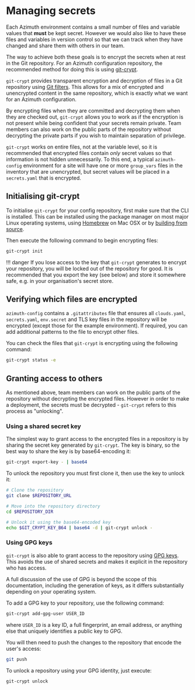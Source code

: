 # Managing secrets

Each Azimuth environment contains a small number of files and variable values that
**must** be kept secret. However we would also like to have these files and variables
in version control so that we can track when they have changed and share them with
others in our team.

The way to achieve both these goals is to encrypt the secrets when at rest in the
Git repository. For an Azimuth configuration repository, the recommended method for
doing this is using [git-crypt](https://github.com/AGWA/git-crypt).

`git-crypt` provides transparent encryption and decryption of files in a Git repository
using [Git filters](https://git-scm.com/book/en/v2/Customizing-Git-Git-Attributes). This
allows for a mix of encrypted and unencrypted content in the same repository, which is
exactly what we want for an Azimuth configuration.

By encrypting files when they are committed and decrypting them when they are checked
out, `git-crypt` allows you to work as if the encryption is not present while being
confident that your secrets remain private. Team members can also work on the public
parts of the repository without decrypting the private parts if you wish to maintain
separation of privilege.

`git-crypt` works on entire files, not at the variable level, so it is recommended
that encrypted files contain _only_ secret values so that information is not hidden
unnecessarily. To this end, a typical `azimuth-config` environment for a site will
have one or more `group_vars` files in the inventory that are unencrypted, but
secret values will be placed in a `secrets.yaml` that is encrypted.

## Initialising git-crypt

To initialise `git-crypt` for your config repository, first make sure that the CLI
is installed. This can be installed using the package manager on most major Linux
operating systems, using [Homebrew](https://brew.sh/) on Mac OSX or by
[building from source](https://github.com/AGWA/git-crypt/blob/master/INSTALL.md).

Then execute the following command to begin encrypting files:

```sh
git-crypt init
```

<!-- prettier-ignore-start -->
!!! danger
    If you lose access to the key that `git-crypt` generates to encrypt your repository, you will be locked out of the repository for good.
    It is recommended that you export the key (see below) and store it somewhere safe, e.g. in your organisation's secret store.
<!-- prettier-ignore-end -->

## Verifying which files are encrypted

`azimuth-config` contains a `.gitattributes` file that ensures all `clouds.yaml`,
`secrets.yaml`, `env.secret` and TLS key files in the repository will be encrypted (except those
for the example environment). If required, you can add additional patterns to the
file to encrypt other files.

You can check the files that `git-crypt` is encrypting using the following command:

```sh
git-crypt status -e
```

## Granting access to others

As mentioned above, team members can work on the public parts of the repository
without decrypting the encrypted files. However in order to make a deployment, the
secrets must be decrypted - `git-crypt` refers to this process as "unlocking".

### Using a shared secret key

The simplest way to grant access to the encrypted files in a repository is by sharing
the secret key generated by `git-crypt`. The key is binary, so the best way to share
the key is by base64-encoding it:

```sh
git-crypt export-key - | base64
```

To unlock the repository you must first clone it, then use the key to unlock it:

```sh
# Clone the repository
git clone $REPOSITORY_URL

# Move into the repository directory
cd $REPOSITORY_DIR

# Unlock it using the base64-encoded key
echo $GIT_CRYPT_KEY_B64 | base64 -d | git-crypt unlock -
```

### Using GPG keys

`git-crypt` is also able to grant access to the repository using
[GPG keys](https://www.gnupg.org/). This avoids the use of shared secrets and makes it
explicit in the repository who has access.

A full discussion of the use of GPG is beyond the scope of this documentation, including
the generation of keys, as it differs substantially depending on your operating system.

To add a GPG key to your repository, use the following command:

```sh
git-crypt add-gpg-user USER_ID
```

where `USER_ID` is a key ID, a full fingerprint, an email address, or anything else that
uniquely identifies a public key to GPG.

You will then need to push the changes to the repository that encode the user's access:

```sh
git push
```

To unlock a repository using your GPG identity, just execute:

```sh
git-crypt unlock
```
